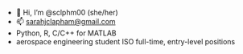 - 👋 Hi, I’m @sclphm00 (she/her)
- 📫 sarahjclapham@gmail.com
- Python,  R, C/C++ for MATLAB
- aerospace engineering student ISO full-time, entry-level positions

